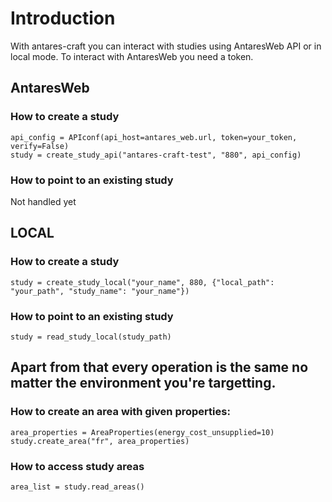 # Introduction

With antares-craft you can interact with studies using AntaresWeb API or in local mode.
To interact with AntaresWeb you need a token.

## AntaresWeb

### How to create a study

```
api_config = APIconf(api_host=antares_web.url, token=your_token, verify=False)
study = create_study_api("antares-craft-test", "880", api_config)
```

### How to point to an existing study

Not handled yet

## LOCAL

### How to create a study

    study = create_study_local("your_name", 880, {"local_path": "your_path", "study_name": "your_name"})

### How to point to an existing study

`study = read_study_local(study_path)`

## Apart from that every operation is the same no matter the environment you're targetting.

### How to create an area with given properties:

```
area_properties = AreaProperties(energy_cost_unsupplied=10)
study.create_area("fr", area_properties)
```

### How to access study areas

```
area_list = study.read_areas()
```